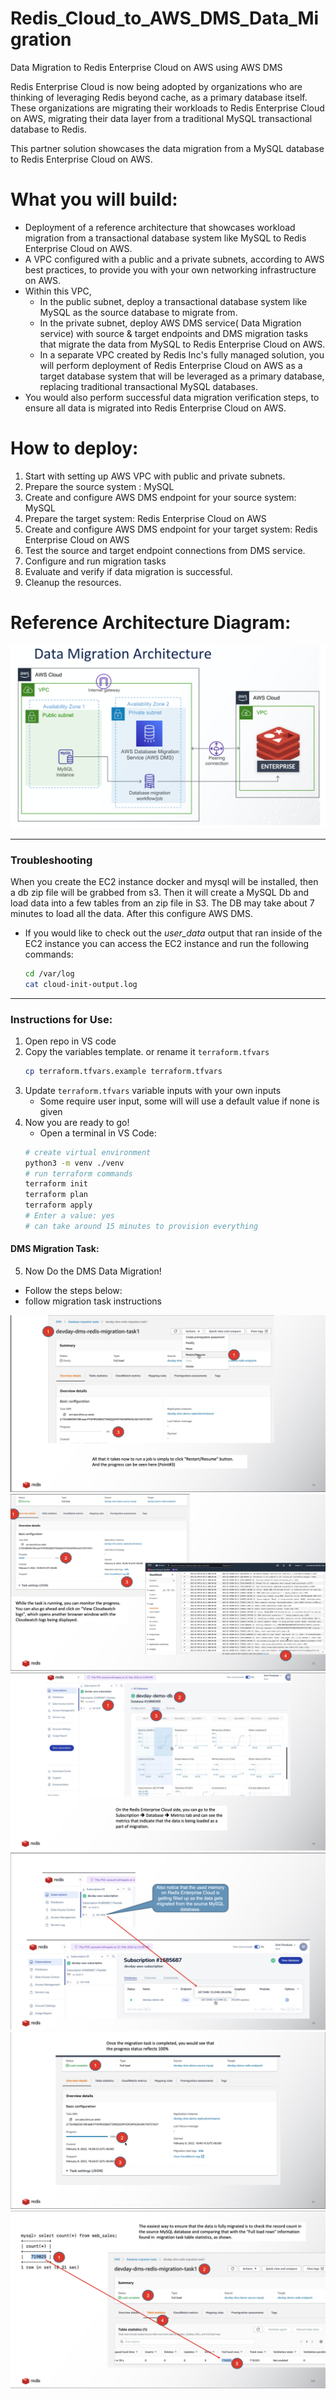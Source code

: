# Redis_Cloud_to_AWS_DMS_Data_Migration
Data Migration to Redis Enterprise Cloud on AWS using AWS DMS

Redis Enterprise Cloud is now being adopted by organizations who are thinking of leveraging Redis beyond cache, as a primary database itself. These organizations are migrating their workloads to Redis Enterprise Cloud on AWS, migrating their data layer from a traditional MySQL transactional database to Redis.

This partner solution showcases the data migration from a MySQL database to Redis Enterprise Cloud on AWS.  

# What you will build:
* Deployment of a reference architecture that showcases workload migration from a transactional database system like MySQL to Redis Enterprise Cloud on AWS.
* A VPC configured with a public and a private subnets, according to AWS best practices, to provide you with your own networking infrastructure on AWS.
* Within this VPC,
    * In the public subnet, deploy a transactional database system like MySQL as the source database to migrate from.
    * In the private subnet, deploy AWS DMS service( Data Migration service) with  source & target endpoints and DMS migration tasks that migrate the data from MySQL to Redis Enterprise Cloud on AWS.
    * In a separate VPC created by Redis Inc's fully managed solution, you will perform deployment of Redis Enterprise Cloud on AWS as a target database system that will be leveraged as a primary database, replacing traditional transactional MySQL databases.
* You would also perform successful data migration verification steps, to ensure all data is migrated into Redis Enterprise Cloud on AWS.

# How to deploy:
1. Start with setting up AWS VPC with public and private subnets.
2. Prepare the source system : MySQL
3. Create and configure AWS DMS endpoint for your source system: MySQL
4. Prepare the target system: Redis Enterprise Cloud on AWS
5. Create and configure AWS DMS endpoint for your target system: Redis Enterprise Cloud on AWS
6. Test the source and target endpoint connections from DMS service.
7. Configure and run migration tasks
8. Evaluate and verify if data migration is successful.
9. Cleanup the resources.

# Reference Architecture Diagram:
![Alt text](image/data-migration-architecture.png?raw=true "Title")



*****************
### Troubleshooting
When you create the EC2 instance docker and mysql will be installed, then a db zip file will be grabbed from s3.
Then it will create a MySQL Db and load data into a few tables from an zip file in S3.
The DB may take about 7 minutes to load all the data.
After this configure AWS DMS.
* If you would like to check out the *user_data* output that ran inside of the EC2 instance you can access the EC2 instance and run the following commands:
    ```bash
    cd /var/log
    cat cloud-init-output.log
    ```
*****************

### Instructions for Use:
1. Open repo in VS code
2. Copy the variables template. or rename it `terraform.tfvars`
    ```bash
    cp terraform.tfvars.example terraform.tfvars
    ```
3. Update `terraform.tfvars` variable inputs with your own inputs
    - Some require user input, some will will use a default value if none is given
4. Now you are ready to go!
    * Open a terminal in VS Code:
    ```bash
    # create virtual environment
    python3 -m venv ./venv
    # run terraform commands
    terraform init
    terraform plan
    terraform apply
    # Enter a value: yes
    # can take around 15 minutes to provision everything
    ```
#### DMS Migration Task:
5. Now Do the DMS Data Migration!
* Follow the steps below:
* follow migration task instructions

![Alt text](image/dms-migration/Picture1.png?raw=true "Title")
![Alt text](image/dms-migration/Picture2.png?raw=true "Title")
![Alt text](image/dms-migration/Picture3.png?raw=true "Title")
![Alt text](image/dms-migration/Picture4.png?raw=true "Title")
![Alt text](image/dms-migration/Picture5.png?raw=true "Title")
![Alt text](image/dms-migration/Picture6.png?raw=true "Title")